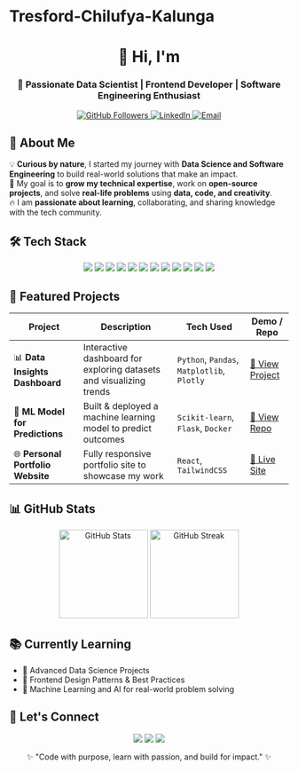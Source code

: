 # Tresford-Chilufya-Kalunga
<!-- PROFILE HEADER -->
<h1 align="center">👋 Hi, I'm <Tresford Chilufya Kalunga></h1>
<h3 align="center">🚀 Passionate Data Scientist | Frontend Developer | Software Engineering Enthusiast</h3>

<p align="center">
  <a href="https://github.com/<TrenfaTrust>">
    <img src="https://img.shields.io/github/followers/<your-username>?label=Follow%20Me&style=for-the-badge" alt="GitHub Followers" />
  </a>
  <a href="https://www.linkedin.com/in/<tresford-kalunga-9926a230b/>">
    <img src="https://img.shields.io/badge/LinkedIn-Connect-blue?style=for-the-badge&logo=linkedin" alt="LinkedIn" />
  </a>
  <a href="mailto:<kalungatresford7@gmail.com>">
    <img src="https://img.shields.io/badge/Email-Contact%20Me-red?style=for-the-badge&logo=gmail" alt="Email" />
  </a>
</p>


## 🌟 About Me  

💡 **Curious by nature**, I started my journey with **Data Science and Software Engineering** to build real-world solutions that make an impact.  
🎯 My goal is to **grow my technical expertise**, work on **open-source projects**, and solve **real-life problems** using **data, code, and creativity**.  
🔥 I am **passionate about learning**, collaborating, and sharing knowledge with the tech community.  


## 🛠️ Tech Stack  

<p align="center">
  <!-- Programming Languages -->
  <img src="https://img.shields.io/badge/Python-3776AB?style=for-the-badge&logo=python&logoColor=white" />
  <img src="https://img.shields.io/badge/JavaScript-F7DF1E?style=for-the-badge&logo=javascript&logoColor=black" />
  <img src="https://img.shields.io/badge/HTML5-E34F26?style=for-the-badge&logo=html5&logoColor=white" />
  <img src="https://img.shields.io/badge/CSS3-1572B6?style=for-the-badge&logo=css3&logoColor=white" />
  <img src="https://img.shields.io/badge/SQL-316192?style=for-the-badge&logo=postgresql&logoColor=white" />
  
  <!-- Tools & Frameworks -->
  <img src="https://img.shields.io/badge/React-20232A?style=for-the-badge&logo=react&logoColor=61DAFB" />
  <img src="https://img.shields.io/badge/Tailwind_CSS-38B2AC?style=for-the-badge&logo=tailwind-css&logoColor=white" />
  <img src="https://img.shields.io/badge/Pandas-150458?style=for-the-badge&logo=pandas&logoColor=white" />
  <img src="https://img.shields.io/badge/Numpy-013243?style=for-the-badge&logo=numpy&logoColor=white" />
  <img src="https://img.shields.io/badge/Scikit--learn-F7931E?style=for-the-badge&logo=scikit-learn&logoColor=white" />
  
  <!-- Version Control -->
  <img src="https://img.shields.io/badge/Git-F05032?style=for-the-badge&logo=git&logoColor=white" />
  <img src="https://img.shields.io/badge/GitHub-181717?style=for-the-badge&logo=github&logoColor=white" />
</p>


## 📌 Featured Projects  

| Project | Description | Tech Used | Demo / Repo |
|--------|-------------|-----------|-------------|
| 📊 **Data Insights Dashboard** | Interactive dashboard for exploring datasets and visualizing trends | `Python`, `Pandas`, `Matplotlib`, `Plotly` | [🔗 View Project](https://github.com/<your-username>/data-dashboard) |
| 🧠 **ML Model for Predictions** | Built & deployed a machine learning model to predict outcomes | `Scikit-learn`, `Flask`, `Docker` | [🔗 View Repo](https://github.com/<your-username>/ml-prediction-model) |
| 🌐 **Personal Portfolio Website** | Fully responsive portfolio site to showcase my work | `React`, `TailwindCSS` | [🔗 Live Site](https://your-portfolio-link.com) |


## 📊 GitHub Stats  

<p align="center">
  <img src="https://github-readme-stats.vercel.app/api?username=<your-username>&show_icons=true&theme=tokyonight" alt="GitHub Stats" height="160" />
  <img src="https://github-readme-streak-stats.herokuapp.com/?user=<your-username>&theme=tokyonight" alt="GitHub Streak" height="160" />
</p>


## 📚 Currently Learning  

- 🔭 Advanced Data Science Projects  
- 🎨 Frontend Design Patterns & Best Practices  
- 🧠 Machine Learning and AI for real-world problem solving  


## 💬 Let's Connect  

<p align="center">
  <a href="https://twitter.com/<your-twitter>"><img src="https://img.shields.io/badge/Twitter-1DA1F2?style=for-the-badge&logo=twitter&logoColor=white" /></a>
  <a href="https://dev.to/<your-devto>"><img src="https://img.shields.io/badge/Dev.to-0A0A0A?style=for-the-badge&logo=dev.to&logoColor=white" /></a>
  <a href="https://medium.com/@<your-medium>"><img src="https://img.shields.io/badge/Medium-000000?style=for-the-badge&logo=medium&logoColor=white" /></a>
</p>


<p align="center">✨ "Code with purpose, learn with passion, and build for impact." ✨</p>
